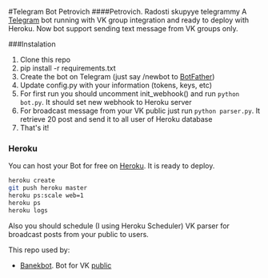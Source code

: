 #Telegram Bot Petrovich
####Petrovich. Radosti skupyye telegrammy
A [Telegram](https://telegram.org/) bot running with VK group integration and ready to deploy with Heroku.
Now bot support sending text message from VK groups only.

###Instalation
1. Clone this repo
2. pip install -r requirements.txt
3. Create the bot on Telegram (just say /newbot to [BotFather](https://core.telegram.org/bots#botfather))
4. Update config.py with your information (tokens, keys, etc)
5. For first run you should uncomment init_webhook() and run `python bot.py`. It should set new webhook to Heroku server
6. For broadcast message from your VK public just run `python parser.py`. It retrieve 20 post and send it to all user of Heroku database
7. That's it!

### Heroku
You can host your Bot for free on [Heroku](http://heroku.com). It is ready to deploy.

```bash
heroku create
git push heroku master
heroku ps:scale web=1
heroku ps
heroku logs
```

Also you should schedule (I using Heroku Scheduler) VK parser for broadcast posts from your public to users.

This repo used by: 
* [Banekbot](http://telegram.me/banekbot). Bot for VK [public](https://vk.com/baneks)
